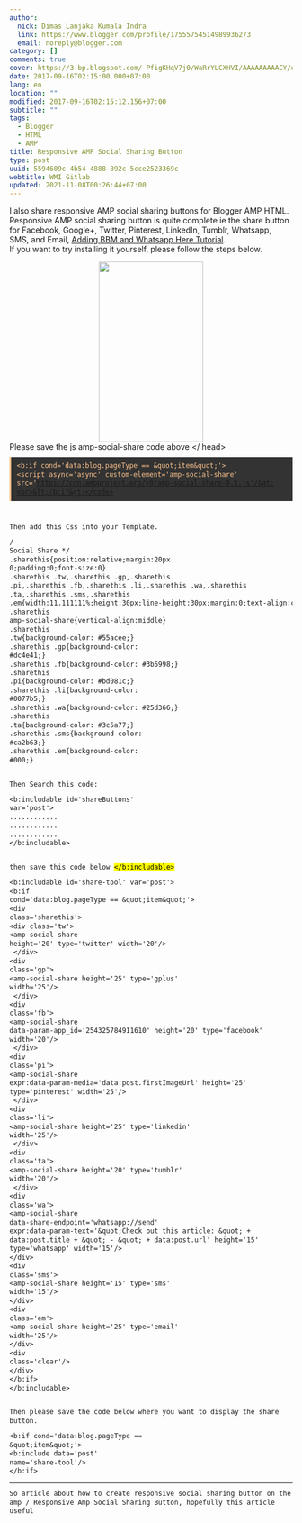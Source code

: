 ```yaml
---
author:
  nick: Dimas Lanjaka Kumala Indra
  link: https://www.blogger.com/profile/17555754514989936273
  email: noreply@blogger.com
category: []
comments: true
cover: https://3.bp.blogspot.com/-PfigKHqV7j0/WaRrYLCXHVI/AAAAAAAAACY/o3ygO6g556I05TKO6xT2Xahym5NTp-ArQCLcBGAs/s320/images%2B%252810%2529.jpg
date: 2017-09-16T02:15:00.000+07:00
lang: en
location: ""
modified: 2017-09-16T02:15:12.156+07:00
subtitle: ""
tags:
  - Blogger
  - HTML
  - AMP
title: Responsive AMP Social Sharing Button
type: post
uuid: 5594609c-4b54-4888-892c-5cce2523369c
webtitle: WMI Gitlab
updated: 2021-11-08T00:26:44+07:00
---
```


I also share responsive AMP social sharing buttons for Blogger AMP HTML.  Responsive AMP social sharing button is quite complete ie the share button for Facebook, Google+, Twitter, Pinterest, LinkedIn, Tumblr, Whatsapp, SMS, and Email, <a href="https://web-manajemen.blogspot.com/p/search.html?q=BBM+Whatsapp+Social+Share" rel="follow" title="adding WhatsApp and bbm into social share button">Adding BBM and Whatsapp Here Tutorial</a>.<br>If you want to try installing it yourself, please follow the steps below. <br><div class="separator" style="clear: both; text-align: center;"><a href="https://3.bp.blogspot.com/-PfigKHqV7j0/WaRrYLCXHVI/AAAAAAAAACY/o3ygO6g556I05TKO6xT2Xahym5NTp-ArQCLcBGAs/s1600/images%2B%252810%2529.jpg" imageanchor="1" style="margin-left: 1em; margin-right: 1em;" rel="noopener noreferer nofollow"><img border="0" src="https://3.bp.blogspot.com/-PfigKHqV7j0/WaRrYLCXHVI/AAAAAAAAACY/o3ygO6g556I05TKO6xT2Xahym5NTp-ArQCLcBGAs/s320/images%2B%252810%2529.jpg" width="186" height="320" data-original-width="171" data-original-height="294"></a></div>Please save the js amp-social-share code above &lt;/ head&gt; <script>document.write("<pre style=\"background: rgb(51, 51, 51); border-left: 3px solid rgb(252, 194, 140); color: #fcc28c; font-family: Consolas, Monaco, &quot;Andale Mono&quot;, monospace; font-size: 14px; line-height: 1.3em; margin: 10px auto; max-width: 100%; overflow: auto; padding: 8px 10px; user-select: all; white-space: initial; word-break: normal;\"><code style=\"font-family: Consolas, Monaco, &quot;Andale Mono&quot;, monospace; line-height: 1.3em; white-space: initial; word-break: normal; word-spacing: normal;\">&lt;b:if cond='data:blog.pageType == &amp;quot;item&amp;quot;'&gt;");<br />document.write("&lt;script async='async' custom-element='amp-social-share' src='https:\/\/cdn.ampproject.org\/v0\/amp-social-share-0.1.js'\/&gt;");<br />document.write("&lt;\/b:if&gt;<\/code><\/pre>");<br />document.write("<div>");<br />document.write("<code style=\"font-family: Consolas, Monaco, &quot;Andale Mono&quot;, monospace; line-height: 1.3em; white-space: initial; word-break: normal; word-spacing: normal;\"><br \/><\/code><\/div>");<br /></script><br><noscript><pre style="background: rgb(51, 51, 51); border-left: 3px solid rgb(252, 194, 140); color: #fcc28c; font-family: Consolas, Monaco, &quot;Andale Mono&quot;, monospace; font-size: 14px; line-height: 1.3em; margin: 10px auto; max-width: 100%; overflow: auto; padding: 8px 10px; user-select: all; white-space: initial; word-break: normal;"><code style="font-family: Consolas, Monaco, &quot;Andale Mono&quot;, monospace; line-height: 1.3em; white-space: initial; word-break: normal; word-spacing: normal;">&lt;b:if cond='data:blog.pageType == &amp;quot;item&amp;quot;'&gt;<br>&lt;script async='async' custom-element='amp-social-share' src='https://cdn.ampproject.org/v0/amp-social-share-0.1.js'/&gt;<br>&lt;/b:if&gt;</code></pre><div><code style="font-family: Consolas, Monaco, &quot;Andale Mono&quot;, monospace; line-height: 1.3em; white-space: initial; word-break: normal; word-spacing: normal;"><br></code></div></noscript><br>Then add this Css into your Template. <br><script>document.write("<pre>\/* Social Share *\/");<br />document.write(".sharethis{position:relative;margin:20px 0;padding:0;font-size:0}");<br />document.write(".sharethis .tw,.sharethis .gp,.sharethis .pi,.sharethis .fb,.sharethis .li,.sharethis .wa,.sharethis .ta,.sharethis .sms,.sharethis .em{width:11.111111%;height:30px;line-height:30px;margin:0;text-align:center;display:inline-block;float:left}");<br />document.write(".sharethis amp-social-share{vertical-align:middle}");<br />document.write(".sharethis .tw{background-color: #55acee;}");<br />document.write(".sharethis .gp{background-color: #dc4e41;}");<br />document.write(".sharethis .fb{background-color: #3b5998;}");<br />document.write(".sharethis .pi{background-color: #bd081c;}");<br />document.write(".sharethis .li{background-color: #0077b5;}");<br />document.write(".sharethis .wa{background-color: #25d366;}");<br />document.write(".sharethis .ta{background-color: #3c5a77;}");<br />document.write(".sharethis .sms{background-color: #ca2b63;}");<br />document.write(".sharethis .em{background-color: #000;}");<br />document.write("<\/pre>");<br /></script><noscript><pre>/* Social Share */<br>.sharethis{position:relative;margin:20px 0;padding:0;font-size:0}<br>.sharethis .tw,.sharethis .gp,.sharethis .pi,.sharethis .fb,.sharethis .li,.sharethis .wa,.sharethis .ta,.sharethis .sms,.sharethis .em{width:11.111111%;height:30px;line-height:30px;margin:0;text-align:center;display:inline-block;float:left}<br>.sharethis amp-social-share{vertical-align:middle}<br>.sharethis .tw{background-color: #55acee;}<br>.sharethis .gp{background-color: #dc4e41;}<br>.sharethis .fb{background-color: #3b5998;}<br>.sharethis .pi{background-color: #bd081c;}<br>.sharethis .li{background-color: #0077b5;}<br>.sharethis .wa{background-color: #25d366;}<br>.sharethis .ta{background-color: #3c5a77;}<br>.sharethis .sms{background-color: #ca2b63;}<br>.sharethis .em{background-color: #000;}<br></pre></noscript><br>Then Search this code:<br><pre>&lt;b:includable id='shareButtons' var='post'&gt;<br>............<br>............<br>............<br>&lt;/b:includable&gt;</pre><br>then save this code below <mark>&lt;/b:includable&gt;</mark><br><script>document.write("<pre>            &lt;b:includable id=&apos;share-tool&apos; var=&apos;post&apos;&gt;");<br />document.write("&lt;b:if cond=&apos;data:blog.pageType == &amp;quot;item&amp;quot;&apos;&gt;");<br />document.write("&lt;div class=&apos;sharethis&apos;&gt;");<br />document.write("&lt;div class=&apos;tw&apos;&gt;");<br />document.write("&lt;amp-social-share height=&apos;20&apos; type=&apos;twitter&apos; width=&apos;20&apos;\/&gt;");<br />document.write("  &lt;\/div&gt;");<br />document.write("&lt;div class=&apos;gp&apos;&gt;");<br />document.write("&lt;amp-social-share height=&apos;25&apos; type=&apos;gplus&apos; width=&apos;25&apos;\/&gt;");<br />document.write("  &lt;\/div&gt;");<br />document.write("&lt;div class=&apos;fb&apos;&gt;");<br />document.write("&lt;amp-social-share data-param-app_id=&apos;254325784911610&apos; height=&apos;20&apos; type=&apos;facebook&apos; width=&apos;20&apos;\/&gt;");<br />document.write("  &lt;\/div&gt;");<br />document.write("&lt;div class=&apos;pi&apos;&gt;");<br />document.write("&lt;amp-social-share expr:data-param-media=&apos;data:post.firstImageUrl&apos; height=&apos;25&apos; type=&apos;pinterest&apos; width=&apos;25&apos;\/&gt;");<br />document.write("  &lt;\/div&gt;");<br />document.write("&lt;div class=&apos;li&apos;&gt;");<br />document.write("&lt;amp-social-share height=&apos;25&apos; type=&apos;linkedin&apos; width=&apos;25&apos;\/&gt;");<br />document.write("  &lt;\/div&gt;");<br />document.write("&lt;div class=&apos;ta&apos;&gt;");<br />document.write("&lt;amp-social-share height=&apos;20&apos; type=&apos;tumblr&apos; width=&apos;20&apos;\/&gt;");<br />document.write("  &lt;\/div&gt;");<br />document.write("&lt;div class=&apos;wa&apos;&gt;");<br />document.write("&lt;amp-social-share data-share-endpoint=&apos;whatsapp:\/\/send&apos; expr:data-param-text=&apos;&amp;quot;Check out this article: &amp;quot; + data:post.title + &amp;quot; - &amp;quot; + data:post.url&apos; height=&apos;15&apos; type=&apos;whatsapp&apos; width=&apos;15&apos;\/&gt;");<br />document.write("&lt;\/div&gt;");<br />document.write("&lt;div class=&apos;sms&apos;&gt;");<br />document.write("&lt;amp-social-share height=&apos;15&apos; type=&apos;sms&apos; width=&apos;15&apos;\/&gt;");<br />document.write("&lt;\/div&gt;");<br />document.write("&lt;div class=&apos;em&apos;&gt;");<br />document.write("&lt;amp-social-share height=&apos;25&apos; type=&apos;email&apos; width=&apos;25&apos;\/&gt;");<br />document.write("&lt;\/div&gt;");<br />document.write("&lt;div class=&apos;clear&apos;\/&gt;");<br />document.write("&lt;\/div&gt;");<br />document.write("&lt;\/b:if&gt;");<br />document.write("&lt;\/b:includable&gt;");<br />document.write("<\/pre>");<br /></script><noscript><pre>            &lt;b:includable id='share-tool' var='post'&gt;<br>&lt;b:if cond='data:blog.pageType == &amp;quot;item&amp;quot;'&gt;<br>&lt;div class='sharethis'&gt;<br>&lt;div class='tw'&gt;<br>&lt;amp-social-share height='20' type='twitter' width='20'/&gt;<br>  &lt;/div&gt;<br>&lt;div class='gp'&gt;<br>&lt;amp-social-share height='25' type='gplus' width='25'/&gt;<br>  &lt;/div&gt;<br>&lt;div class='fb'&gt;<br>&lt;amp-social-share data-param-app_id='254325784911610' height='20' type='facebook' width='20'/&gt;<br>  &lt;/div&gt;<br>&lt;div class='pi'&gt;<br>&lt;amp-social-share expr:data-param-media='data:post.firstImageUrl' height='25' type='pinterest' width='25'/&gt;<br>  &lt;/div&gt;<br>&lt;div class='li'&gt;<br>&lt;amp-social-share height='25' type='linkedin' width='25'/&gt;<br>  &lt;/div&gt;<br>&lt;div class='ta'&gt;<br>&lt;amp-social-share height='20' type='tumblr' width='20'/&gt;<br>  &lt;/div&gt;<br>&lt;div class='wa'&gt;<br>&lt;amp-social-share data-share-endpoint='whatsapp://send' expr:data-param-text='&amp;quot;Check out this article: &amp;quot; + data:post.title + &amp;quot; - &amp;quot; + data:post.url' height='15' type='whatsapp' width='15'/&gt;<br>&lt;/div&gt;<br>&lt;div class='sms'&gt;<br>&lt;amp-social-share height='15' type='sms' width='15'/&gt;<br>&lt;/div&gt;<br>&lt;div class='em'&gt;<br>&lt;amp-social-share height='25' type='email' width='25'/&gt;<br>&lt;/div&gt;<br>&lt;div class='clear'/&gt;<br>&lt;/div&gt;<br>&lt;/b:if&gt;<br>&lt;/b:includable&gt;<br></pre></noscript><br>Then please save the code below where you want to display the share button.<br><pre>&lt;b:if cond='data:blog.pageType == &amp;quot;item&amp;quot;'&gt;<br>&lt;b:include data='post' name='share-tool'/&gt;<br>&lt;/b:if&gt;</pre><hr>So article about how to create responsive social sharing button on the amp / Responsive Amp Social Sharing Button, hopefully this article useful<script>document.querySelectorAll("pre,code");
  pretext.forEach(function (el) {
    el.classList.toggle("notranslate", true);
  });</script>